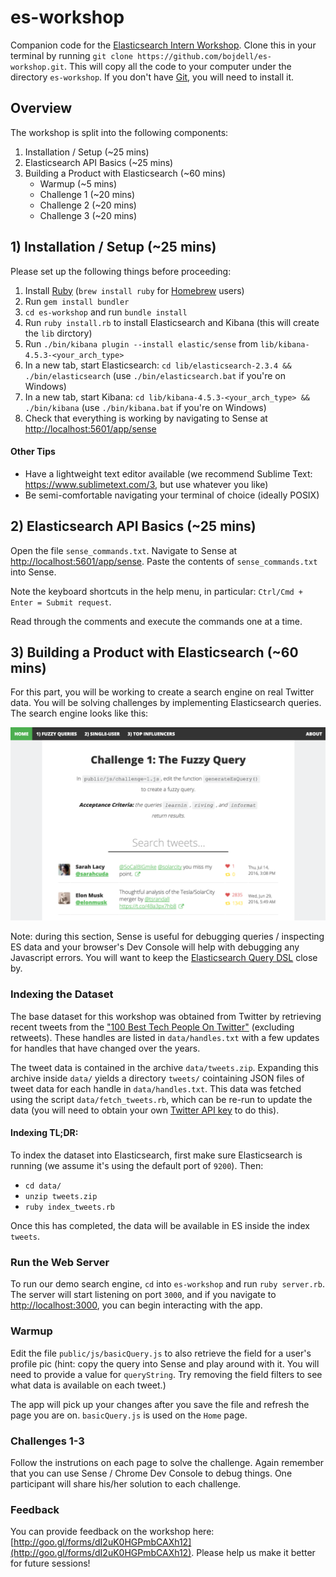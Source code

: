 # es-workshop
Companion code for the [Elasticsearch Intern Workshop](https://workday-search-intern-workshop.eventbrite.com). Clone this in your terminal by running `git clone https://github.com/bojdell/es-workshop.git`. This will copy all the code to your computer under the directory `es-workshop`. If you don't have [Git](https://git-scm.com/downloads), you will need to install it.

## Overview
The workshop is split into the following components:

1. Installation / Setup (~25 mins)
2. Elasticsearch API Basics (~25 mins)
3. Building a Product with Elasticsearch (~60 mins)
    - Warmup (~5 mins)
    - Challenge 1 (~20 mins)
    - Challenge 2 (~20 mins)
    - Challenge 3 (~20 mins)

## 1) Installation / Setup (~25 mins)
Please set up the following things before proceeding:

1. Install [Ruby](https://www.ruby-lang.org/en/documentation/installation/) (`brew install ruby` for [Homebrew](http://brew.sh/) users)
2. Run `gem install bundler`
3. `cd es-workshop` and run `bundle install`
4. Run `ruby install.rb` to install Elasticsearch and Kibana (this will create the `lib` dirctory)
5. Run `./bin/kibana plugin --install elastic/sense` from `lib/kibana-4.5.3-<your_arch_type>`
6. In a new tab, start Elasticsearch: `cd lib/elasticsearch-2.3.4 && ./bin/elasticsearch` (use `./bin/elasticsearch.bat` if you're on Windows)
7. In a new tab, start Kibana: `cd lib/kibana-4.5.3-<your_arch_type> && ./bin/kibana` (use `./bin/kibana.bat` if you're on Windows)
8. Check that everything is working by navigating to Sense at [http://localhost:5601/app/sense](http://localhost:5601/app/sense)

#### Other Tips
- Have a lightweight text editor available (we recommend Sublime Text: https://www.sublimetext.com/3, but use whatever you like)
- Be semi-comfortable navigating your terminal of choice (ideally POSIX)

## 2) Elasticsearch API Basics (~25 mins)
Open the file `sense_commands.txt`. Navigate to Sense at [http://localhost:5601/app/sense](http://localhost:5601/app/sense). Paste the contents of `sense_commands.txt` into Sense.

Note the keyboard shortcuts in the help menu, in particular: `Ctrl/Cmd + Enter = Submit request`.

Read through the comments and execute the commands one at a time.

## 3) Building a Product with Elasticsearch (~60 mins)

For this part, you will be working to create a search engine on real Twitter data. You will be solving challenges by implementing Elasticsearch queries. The search engine looks like this:

![screenshot](/public/img/screenshot.png?raw=true)

Note: during this section, Sense is useful for debugging queries / inspecting ES data and your browser's Dev Console will help with debugging any Javascript errors. You will want to keep the [Elasticsearch Query DSL](https://www.elastic.co/guide/en/elasticsearch/reference/current/query-dsl.html) close by.

### Indexing the Dataset
The base dataset for this workshop was obtained from Twitter by retrieving recent tweets from the ["100 Best Tech People On Twitter"](http://www.businessinsider.com/100-best-tech-people-on-twitter-2014-2014-11?op=1) (excluding retweets). These handles are listed in `data/handles.txt` with a few updates for handles that have changed over the years.

The tweet data is contained in the archive `data/tweets.zip`. Expanding this archive inside `data/` yields a directory `tweets/` cointaining JSON files of tweet data for each handle in `data/handles.txt`. This data was fetched using the script `data/fetch_tweets.rb`, which can be re-run to update the data (you will need to obtain your own [Twitter API key](https://apps.twitter.com/) to do this).

#### Indexing TL;DR:
To index the dataset into Elasticsearch, first make sure Elasticsearch is running (we assume it's using the default port of `9200`). Then:

- `cd data/`
- `unzip tweets.zip`
- `ruby index_tweets.rb`

Once this has completed, the data will be available in ES inside the index `tweets`.

### Run the Web Server
To run our demo search engine, `cd` into `es-workshop` and run `ruby server.rb`. The server will start listening on port `3000`, and if you navigate to [http://localhost:3000](http://localhost:3000), you can begin interacting with the app.

### Warmup
Edit the file `public/js/basicQuery.js` to also retrieve the field for a user's profile pic (hint: copy the query into Sense and play around with it. You will need to provide a value for `queryString`. Try removing the field filters to see what data is available on each tweet.)

The app will pick up your changes after you save the file and refresh the page you are on. `basicQuery.js` is used on the `Home` page.

### Challenges 1-3
Follow the instrutions on each page to solve the challenge. Again remember that you can use Sense / Chrome Dev Console to debug things. One participant will share his/her solution to each challenge.

### Feedback
You can provide feedback on the workshop here: [http://goo.gl/forms/dI2uK0HGPmbCAXh12](http://goo.gl/forms/dI2uK0HGPmbCAXh12). Please help us make it better for future sessions!
